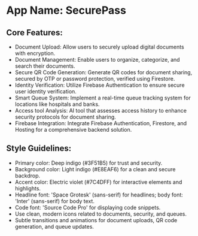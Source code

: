# **App Name**: SecurePass

## Core Features:

- Document Upload: Allow users to securely upload digital documents with encryption.
- Document Management: Enable users to organize, categorize, and search their documents.
- Secure QR Code Generation: Generate QR codes for document sharing, secured by OTP or password protection, verified using Firestore.
- Identity Verification: Utilize Firebase Authentication to ensure secure user identity verification.
- Smart Queue System: Implement a real-time queue tracking system for locations like hospitals and banks.
- Access tool Analysis: AI tool that assesses access history to enhance security protocols for document sharing.
- Firebase Integration: Integrate Firebase Authentication, Firestore, and Hosting for a comprehensive backend solution.

## Style Guidelines:

- Primary color: Deep indigo (#3F51B5) for trust and security.
- Background color: Light indigo (#E8EAF6) for a clean and secure backdrop.
- Accent color: Electric violet (#7C4DFF) for interactive elements and highlights.
- Headline font: 'Space Grotesk' (sans-serif) for headlines; body font: 'Inter' (sans-serif) for body text.
- Code font: 'Source Code Pro' for displaying code snippets.
- Use clean, modern icons related to documents, security, and queues.
- Subtle transitions and animations for document uploads, QR code generation, and queue updates.